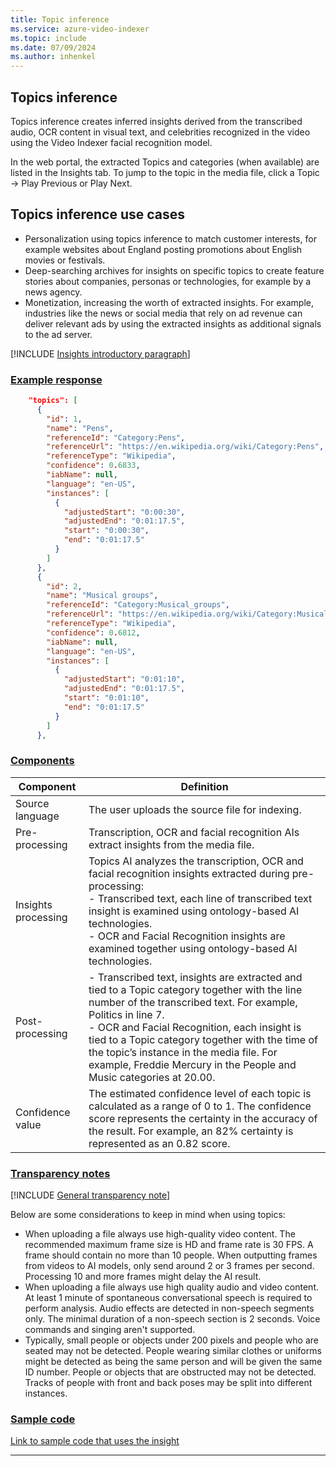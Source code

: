 ```yaml
---
title: Topic inference
ms.service: azure-video-indexer
ms.topic: include
ms.date: 07/09/2024
ms.author: inhenkel
---
```


## Topics inference

Topics inference creates inferred insights derived from the transcribed audio, OCR content in visual text, and celebrities recognized in the video using the Video Indexer facial recognition model. 

In the web portal, the extracted Topics and categories (when available) are listed in the Insights tab. To jump to the topic in the media file, click a Topic -> Play Previous or Play Next.

## Topics inference use cases 

- Personalization using topics inference to match customer interests, for example websites about England posting promotions about English movies or festivals.
- Deep-searching archives for insights on specific topics to create feature stories about companies, personas or technologies, for example by a news agency. 
- Monetization, increasing the worth of extracted insights. For example, industries like the news or social media that rely on ad revenue can deliver relevant ads by using the extracted insights as additional signals to the ad server.

[!INCLUDE [Insights introductory paragraph](insights-intro-paragraph.md)]

### [Example response](#tab/topicsinferenceresponse)
     
```json
    "topics": [
      {
        "id": 1,
        "name": "Pens",
        "referenceId": "Category:Pens",
        "referenceUrl": "https://en.wikipedia.org/wiki/Category:Pens",
        "referenceType": "Wikipedia",
        "confidence": 0.6833,
        "iabName": null,
        "language": "en-US",
        "instances": [
          {
            "adjustedStart": "0:00:30",
            "adjustedEnd": "0:01:17.5",
            "start": "0:00:30",
            "end": "0:01:17.5"
          }
        ]
      },
      {
        "id": 2,
        "name": "Musical groups",
        "referenceId": "Category:Musical_groups",
        "referenceUrl": "https://en.wikipedia.org/wiki/Category:Musical_groups",
        "referenceType": "Wikipedia",
        "confidence": 0.6812,
        "iabName": null,
        "language": "en-US",
        "instances": [
          {
            "adjustedStart": "0:01:10",
            "adjustedEnd": "0:01:17.5",
            "start": "0:01:10",
            "end": "0:01:17.5"
          }
        ]
      },
```
    
### [Components](#tab/topicsinferencecomponents)
 
|Component|Definition|
|---|---|
|Source language	|The user uploads the source file for indexing.|
|Pre-processing|Transcription, OCR and facial recognition AIs extract insights from the media file.|
|Insights processing|	Topics AI analyzes the transcription, OCR and facial recognition insights extracted during pre-processing: <br/>-	Transcribed text, each line of transcribed text insight is examined using ontology-based AI technologies. <br/>-	OCR and Facial Recognition insights are examined together using ontology-based AI technologies.  |
|Post-processing	|- Transcribed text, insights are extracted and tied to a Topic category together with the line number of the transcribed text. For example, Politics in line 7.<br/>- OCR and Facial Recognition, each insight is tied to a Topic category together with the time of the topic’s instance in the media file. For example, Freddie Mercury in the People and Music categories at 20.00. |
|Confidence value	|The estimated confidence level of each topic is calculated as a range of 0 to 1. The confidence score represents the certainty in the accuracy of the result. For example, an 82% certainty is represented as an 0.82 score.|

### [Transparency notes](#tab/namedentitiestransnote)

[!INCLUDE [General transparency note](read-general-transparency-note.md)]

Below are some considerations to keep in mind when using topics:

- When uploading a file always use high-quality video content. The recommended maximum frame size is HD and frame rate is 30 FPS. A frame should contain no more than 10 people. When outputting frames from videos to AI models, only send around 2 or 3 frames per second. Processing 10 and more frames might delay the AI result.  
- When uploading a file always use high quality audio and video content. At least 1 minute of spontaneous conversational speech is required to perform analysis. Audio effects are detected in non-speech segments only. The minimal duration of a non-speech section is 2 seconds. Voice commands and singing aren't supported. 
- Typically, small people or objects under 200 pixels and people who are seated may not be detected. People wearing similar clothes or uniforms might be detected as being the same person and will be given the same ID number. People or objects that are obstructed may not be detected. Tracks of people with front and back poses may be split into different instances. 

### [Sample code](#tab/namedentitiessamplecode)

[Link to sample code that uses the insight](#)

---